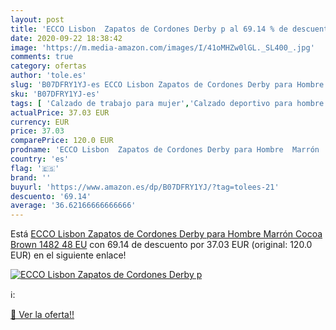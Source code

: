 ```yaml
---
layout: post
title: 'ECCO Lisbon  Zapatos de Cordones Derby p al 69.14 % de descuento'
date: 2020-09-22 18:38:42
image: 'https://m.media-amazon.com/images/I/41oMHZw0lGL._SL400_.jpg'
comments: true
category: ofertas
author: 'tole.es'
slug: 'B07DFRY1YJ-es ECCO Lisbon Zapatos de Cordones Derby para Hombre Marrón...'
sku: 'B07DFRY1YJ-es'
tags: [ 'Calzado de trabajo para mujer','Calzado deportivo para hombre','Calzado sanitario y de hostelería para mujer','Chanclas y sandalias de piscina para hombre','Sandalias y chanclas para niña','Zapatillas y calzado deportivo para hombre','Zapatos','Zapatos para hombre','Zapatos para mujer','Zapatos para niñas pequeñas','Zapatos y complementos','Zuecos sanitarios y de hostelería para mujer','Zuecos y mules para hombre','zapatos', ]
actualPrice: 37.03 EUR
currency: EUR
price: 37.03
comparePrice: 120.0 EUR
prodname: 'ECCO Lisbon  Zapatos de Cordones Derby para Hombre  Marrón  Cocoa Brown 1482   48 EU'
country: 'es'
flag: '🇪🇸'
brand: ''
buyurl: 'https://www.amazon.es/dp/B07DFRY1YJ/?tag=tolees-21'
descuento: '69.14'
average: '36.62166666666666'
---
```


Está [ECCO Lisbon  Zapatos de Cordones Derby para Hombre  Marrón  Cocoa Brown 1482   48 EU](https://www.amazon.es/dp/B07DFRY1YJ/?tag=tolees-21) con 69.14 de descuento por 37.03 EUR (original: 120.0 EUR) en el siguiente enlace!

[![ECCO Lisbon  Zapatos de Cordones Derby p](https://m.media-amazon.com/images/I/41oMHZw0lGL._SL400_.jpg)](https://www.amazon.es/dp/B07DFRY1YJ/?tag=tolees-21)

ℹ️:


[🛒 Ver la oferta!!](https://www.amazon.es/dp/B07DFRY1YJ/?tag=tolees-21)
